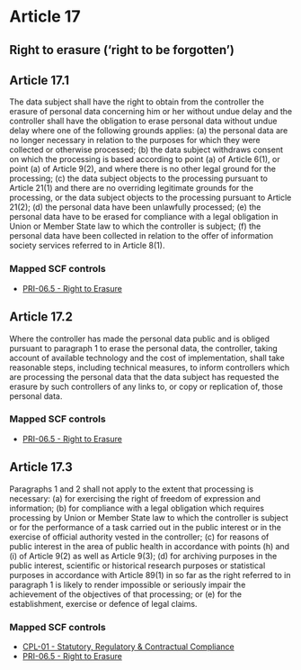 # Article 17
## Right to erasure (‘right to be forgotten’)

## Article 17.1
The data subject shall have the right to obtain from the controller the erasure of personal data concerning him or her without undue delay and the controller shall have the obligation to erase personal data without undue delay where one of the following grounds applies:
(a) the personal data are no longer necessary in relation to the purposes for which they were collected or otherwise processed;
(b) the data subject withdraws consent on which the processing is based according to point (a)  of Article 6(1), or point (a)  of Article 9(2), and where there is no other legal ground for the processing;
(c) the data subject objects to the processing pursuant to Article 21(1) and there are no overriding legitimate grounds for the processing, or the data subject objects to the processing pursuant to Article 21(2);
(d) the personal data have been unlawfully processed;
(e) the personal data have to be erased for compliance with a legal obligation in Union or Member State law to which the controller is subject;
(f) the personal data have been collected in relation to the offer of information society services referred to in Article 8(1).
### Mapped SCF controls
- [PRI-06.5 - Right to Erasure](../scf/pri-065-righttoerasure.md)
## Article 17.2
Where the controller has made the personal data public and is obliged pursuant to paragraph 1 to erase the personal data, the controller, taking account of available technology and the cost of implementation, shall take reasonable steps, including technical measures, to inform controllers which are processing the personal data that the data subject has requested the erasure by such controllers of any links to, or copy or replication of, those personal data.
### Mapped SCF controls
- [PRI-06.5 - Right to Erasure](../scf/pri-065-righttoerasure.md)
## Article 17.3
Paragraphs 1 and 2 shall not apply to the extent that processing is necessary:
(a) for exercising the right of freedom of expression and information;
(b) for compliance with a legal obligation which requires processing by Union or Member State law to which the controller is subject or for the performance of a task carried out in the public interest or in the exercise of official authority vested in the controller;
(c) for reasons of public interest in the area of public health in accordance with points (h)  and (i)  of Article 9(2) as well as Article 9(3);
(d) for archiving purposes in the public interest, scientific or historical research purposes or statistical purposes in accordance with Article 89(1) in so far as the right referred to in paragraph 1 is likely to render impossible or seriously impair the achievement of the objectives of that processing; or
(e) for the establishment, exercise or defence of legal claims.
### Mapped SCF controls
- [CPL-01 - Statutory, Regulatory & Contractual Compliance](../scf/cpl-01-statutory,regulatory&contractualcompliance.md)
- [PRI-06.5 - Right to Erasure](../scf/pri-065-righttoerasure.md)